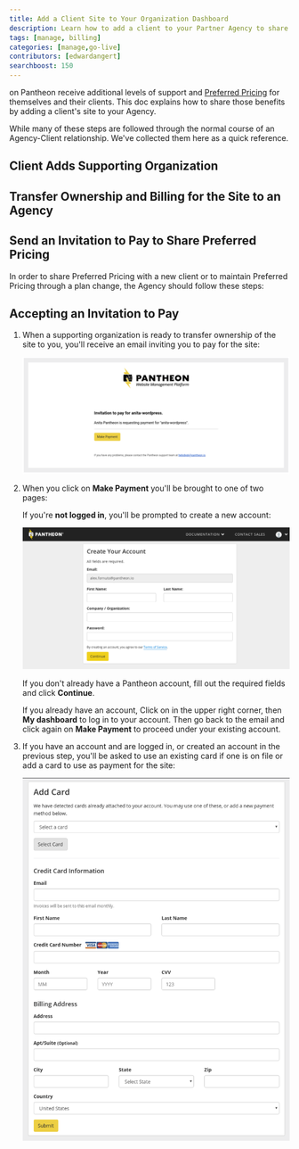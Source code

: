 ```yaml
---
title: Add a Client Site to Your Organization Dashboard
description: Learn how to add a client to your Partner Agency to share special features and pricing.
tags: [manage, billing]
categories: [manage,go-live]
contributors: [edwardangert]
searchboost: 150
---
```

<ExternalLink text="Partner Agencies" link="https://pantheon.io/plans/partner-program"/> on Pantheon receive additional levels of support and [Preferred Pricing](https://pantheon.io/plans/agency-preferred-pricing) for themselves and their clients. This doc explains how to share those benefits by adding a client's site to your Agency.

While many of these steps are followed through the normal course of an Agency-Client relationship. We've collected them here as a quick reference.

## Client Adds Supporting Organization

<Partial file="add-supporting-org.md" />

## Transfer Ownership and Billing for the Site to an Agency

<Partial file="transfer-ownership-billing-steps.md" />

## Send an Invitation to Pay to Share Preferred Pricing
In order to share Preferred Pricing with a new client or to maintain Preferred Pricing through a plan change, the Agency should follow these steps:

<Partial file="invite-to-pay.md" />

## Accepting an Invitation to Pay

1. When a supporting organization is ready to transfer ownership of the site to you, you'll receive an email inviting you to pay for the site:

   ![Emailed invitation to pay](../images/dashboard/invitation-to-pay.png)

1. When you click on **Make Payment** you'll be brought to one of two pages:

   If you're **not logged in**, you'll be prompted to create a new account:

   ![Prompt to create an account](../images/dashboard/invitation-new-account.png)

   If you don't already have a Pantheon account, fill out the required fields and click **Continue**.

   If you already have an account, Click on <span class="glyphicons glyphicons-chevron-down"></span> in the upper right corner, then **My dashboard** to log in to your account. Then go back to the email and click again on **Make Payment** to proceed under your existing account.

1. If you have an account and are logged in, or created an account in the previous step, you'll be asked to use an existing card if one is on file or add a card to use as payment for the site:

   ![Add a card to your account](../images/dashboard/add-card.png)
